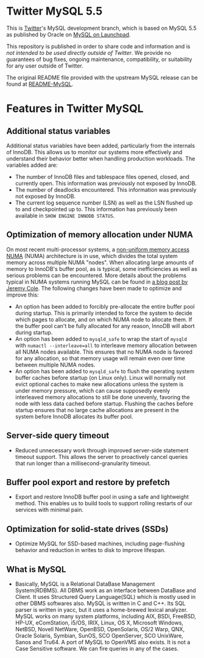 # Twitter MySQL 5.5 #

This is [Twitter](http://twitter.com/)'s MySQL development branch, which is based on MySQL 5.5 as published by Oracle on [MySQL on Launchpad](https://launchpad.net/mysql-server). 

This repository is published in order to share code and information and is *not intended to be used directly outside of Twitter*. We provide no guarantees of bug fixes, ongoing maintenance, compatibility, or suitability for any user outside of Twitter.

The original README file provided with the upstream MySQL release can be found at [README-MySQL](https://github.com/twitter/mysql/blob/master/README-MySQL).

# Features in Twitter MySQL #

## Additional status variables ##

Additional status variables have been added, particularly from the internals of InnoDB. This allows us to monitor our systems more effectively and understand their behavior better when handling production workloads. The variables added are:

* The number of InnoDB files and tablespace files opened, closed, and currently open. This information was previously not exposed by InnoDB.
* The number of deadlocks encountered. This information was previously not exposed by InnoDB.
* The current log sequence number (LSN) as well as the LSN flushed up to and checkpointed up to. This information has previously been available in `SHOW ENGINE INNODB STATUS`.

## Optimization of memory allocation under NUMA ##

On most recent multi-processor systems, a [non-uniform memory access NUMA](http://en.wikipedia.org/wiki/Non-Uniform_Memory_Access) (NUMA) architecture is in use, which divides the total system memory across multiple NUMA "nodes". When allocating large amounts of memory to InnoDB's buffer pool, as is typical, some inefficiencies as well as serious problems can be encountered. More details about the problems typical in NUMA systems running MySQL can be found in [a blog post by Jeremy Cole](http://blog.jcole.us/2010/09/28/mysql-swap-insanity-and-the-numa-architecture/). The following changes have been made to optimize and improve this:

* An option has been added to forcibly pre-allocate the entire buffer pool during startup. This is primarily intended to force the system to decide which pages to allocate, and on which NUMA node to allocate them. If the buffer pool can't be fully allocated for any reason, InnoDB will abort during startup.
* An option has been added to `mysqld_safe` to wrap the start of `mysqld` with `numactl --interleave=all` to interleave memory allocation between all NUMA nodes available. This ensures that no NUMA node is favored for any allocation, so that memory usage will remain even over time between multiple NUMA nodes.
* An option has been added to `mysqld_safe` to flush the operating system buffer caches before startup (on Linux only). Linux will normally not evict optional caches to make new allocations unless the system is under memory pressure, which can cause supposedly evenly interleaved memory allocations to still be done unevenly, favoring the node with less data cached before startup. Flushing the caches before startup ensures that no large cache allocations are present in the system before InnoDB allocates its buffer pool.

## Server-side query timeout ##

* Reduced unnecessary work through improved server-side statement timeout support. This allows the server to proactively cancel queries that run longer than a millisecond-granularity timeout.

## Buffer pool export and restore by prefetch ##

* Export and restore InnoDB buffer pool in using a safe and lightweight method. This enables us to build tools to support rolling restarts of our services with minimal pain.

## Optimization for solid-state drives (SSDs) ##

* Optimize MySQL for SSD-based machines, including page-flushing behavior and reduction in writes to disk to improve lifespan.
## What is MySQL ##
* Basically, MySQL is a Relational DataBase Management System(RDBMS). All DBMS work as an interface between DataBase and Client. It uses Structured Query Language(SQL) which is mostly used in other DBMS softwares also. MySQL is written in C and C++. Its SQL parser is written in yacc, but it uses a home-brewed lexical analyzer. MySQL works on many system platforms, including AIX, BSDi, FreeBSD, HP-UX, eComStation, i5/OS, IRIX, Linux, OS X, Microsoft Windows, NetBSD, Novell NetWare, OpenBSD, OpenSolaris, OS/2 Warp, QNX, Oracle Solaris, Symbian, SunOS, SCO OpenServer, SCO UnixWare, Sanos and Tru64. A port of MySQL to OpenVMS also exists. It is not a Case Sensitive software. We can fire queries in any of the cases.
